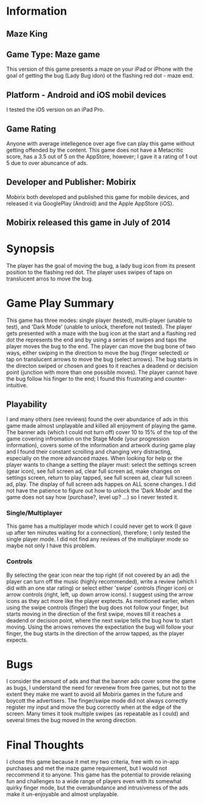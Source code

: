 # Information
## Maze King
## Game Type: Maze game
This version of this game presents a maze on your iPad or iPhone with the goal of getting the bug (Lady Bug idon) ot the flashing red dot - maze end.
## Platform - Android and iOS mobil devices
I tested the iOS version on an iPad Pro.
## Game Rating
Anyone with average intellegence over age five can play this game without getting offended by the content.  This game does not have a Metacritic score, has a 3.5 out of 5 on the AppStore, however; I gave it a rating of 1 out 5 due to over abuncance of ads.
## Developer and Publisher: Mobirix
Mobirix both developed and published this game for mobile devices, and released it via GooglePlay (Android) and the Apple AppStore (iOS).
## Mobirix released this game in July of 2014
# Synopsis
The player has the goal of moving the bug, a lady bug icon from its present position to the flashing red dot.  The player uses swipes of taps on translucent arros to move the bug.
# Game Play Summary
This game has three modes: single player (tested), multi-player (unable to test), and 'Dark Mode' (unable to unlock, therefore not tested).
The player gets presented with a maze with the bug icon at the start and a flashing red dot the represents the end and by using a series of swipes and taps the player moves the bug to the end.
The player can move the bug bone of two ways, either swiping in the direction to move the bug (finger selected) or tap on translucent arrows to move the bug (select arrows).  The bug starts in the directon swiped or chosen and goes to it reaches a deadend or decision point (junction with more than one possible moves).  The player cannot have the bug follow his finger to the end; I found this frustrating and counter-intuitive.
## Playability
I and many others (see reviews) found the over abundance of ads in this game made almost unplayable and killed all enjoyment of playing the game.  The banner ads (which I could not turn off) cover 10 to 15% of the top of the game covering infromation on the Stage Mode (your progression information), covers some of the information and artwork during game play and I found their constant scrolling and changing very distracting, especially on the more advanced mazes.
When looking for help or the player wants to change a setting the player must: select the settings screen (gear icon), see full screen ad, clear full screen ad, make changes on settings screen, return to play tapped, see full screen ad, clear full screen ad, play.  The display of full screen ads happes on ALL scene changes.
I did not have the patience to figure out how to unlock the 'Dark Mode' and the game does not say how (purchase?, level up? ...) so I never tested it.
### Single/Multiplayer
This game has a multiplayer mode which I could never get to work (I gave up after ten minutes waiting for a connection), therefore; I only tested the single player mode.  I did not find any reviews of the multiplayer mode so maybe not only I have this problem.
### Controls
By selecting the gear icon near the top right (if not covered by an ad) the player can turn off the music (highly recommended), write a review (which I did with an one star rating) or select either 'swipe' controls (finger icon) or arrow controls (right, left, up down arrow icons).  I suggest using the arrow icons as they act more like the player exptects.  As mentioned earlier, when using the swipe controls (finger) the bug does not follow your finger, but starts moving in the direction of the first swipe, moves till it reaches a deadend or decision point, where the next swipe tells the bug how to start moving.  Using the arrows removes the expectation the bug will follow your finger, the bug starts in the direction of the arrow tapped, as the player expects.

# Bugs
I consider the amount of ads and that the banner ads cover some the game as bugs, I understand the need for revenew from free games, but not to the extent they make me want to avoid all Mobirix games in the future and boycott the advertisers.
The finger/swipe mode did not always correctly register my input and move the bug correctly when at the edge of the screen.  Many times it took multiple swipes (as repeatable as I could) and several times the bug moved in the wrong direction.
# Final Thoughts
I chose this game because it met my two criteria, free with no in-app purchases and met the maze game requirement, but I would not reccommend it to anyone.  This game has the potential to provide relaxing fun and challenges to a wide range of players even with its somewhat quirky finger mode, but the overabundance and intrusiveness of the ads make it un-enjoyable and almost unplayable.
